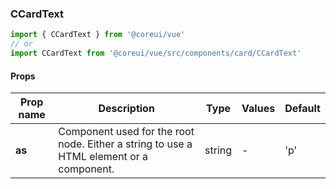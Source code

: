### CCardText

```jsx
import { CCardText } from '@coreui/vue'
// or
import CCardText from '@coreui/vue/src/components/card/CCardText'
```

#### Props

| Prop name | Description                                                                             | Type   | Values | Default |
| --------- | --------------------------------------------------------------------------------------- | ------ | ------ | ------- |
| **as**    | Component used for the root node. Either a string to use a HTML element or a component. | string | -      | 'p'     |
